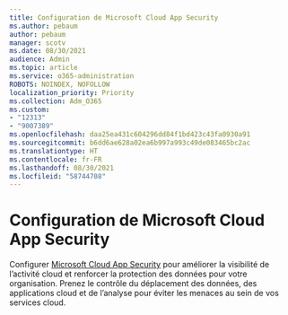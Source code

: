 ```yaml
---
title: Configuration de Microsoft Cloud App Security
ms.author: pebaum
author: pebaum
manager: scotv
ms.date: 08/30/2021
audience: Admin
ms.topic: article
ms.service: o365-administration
ROBOTS: NOINDEX, NOFOLLOW
localization_priority: Priority
ms.collection: Adm_O365
ms.custom:
- "12313"
- "9007389"
ms.openlocfilehash: daa25ea431c604296dd84f1bd423c43fa0930a91
ms.sourcegitcommit: b6dd6ae628a02ea6b997a993c49de083465bc2ac
ms.translationtype: HT
ms.contentlocale: fr-FR
ms.lasthandoff: 08/30/2021
ms.locfileid: "58744708"
---
```

# <a name="microsoft-cloud-app-security-setup"></a>Configuration de Microsoft Cloud App Security

Configurer [Microsoft Cloud App Security](https://aka.ms/cloudappsecuritysetup) pour améliorer la visibilité de l’activité cloud et renforcer la protection des données pour votre organisation. Prenez le contrôle du déplacement des données, des applications cloud et de l’analyse pour éviter les menaces au sein de vos services cloud.

